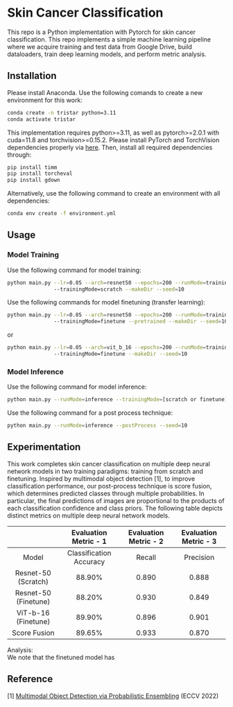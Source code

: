 # Skin Cancer Classification

This repo is a Python implementation with Pytorch for skin cancer classification. This repo implements a simple machine learning pipeline where we acquire training and test data from Google Drive, build dataloaders, train deep learning models, and perform metric analysis.

## Installation

Please install Anaconda. Use the following comands to create a new environment for this work:

```bash
conda create -n tristar python=3.11
conda activate tristar
```

This implementation requires python>=3.11, as well as pytorch>=2.0.1 with cuda=11.8 and torchvision>=0.15.2. Please install PyTorch and TorchVision dependencies properly via [here](https://pytorch.org/get-started/locally/). Then, install all required dependencies through:

```bash
pip install timm
pip install torcheval
pip install gdown
```

Alternatively, use the following command to create an environment with all dependencies:

```bash
conda env create -f environment.yml
```

## Usage

### Model Training
Use the following command for model training:

```bash
python main.py --lr=0.05 --arch=resnet50 --epochs=200 --runMode=training 
               --trainingMode=scratch --makeDir --seed=10
```

Use the following commands for model finetuning (transfer learning):

```bash
python main.py --lr=0.05 --arch=resnet50 --epochs=200 --runMode=training
               --trainingMode=finetune --pretrained --makeDir --seed=10
```

or 

```bash
python main.py --lr=0.05 --arch=vit_b_16 --epochs=200 --runMode=training
               --trainingMode=finetune --makeDir --seed=10
```

### Model Inference
Use the following command for model inference:

```bash
python main.py --runMode=inference --trainingMode=[scratch or finetune] --seed=10
```

Use the following command for a post process technique:

```bash
python main.py --runMode=inference --postProcess --seed=10
```

## Experimentation

This work completes skin cancer classification on multiple deep neural network models in two training paradigms: training from scratch and finetuning. Inspired by multimodal object detection [1], to improve classification performance, our post-process technique is score fusion, which determines predicted classes through multiple probabilities. In particular, the final predictions of images are proportional to the products of each classification confidence and class priors. The following table depicts distinct metrics on multiple deep neural network models.

|       | Evaluation Metric - 1 | Evaluation Metric - 2 | Evaluation Metric - 3 |
| :---: | :---------------------: | :----: | :--------:|        
| Model | Classification Accuracy | Recall | Precision |
| Resnet-50 (Scratch) |  88.90%   | 0.890  |   0.888   |
| Resnet-50 (Finetune) |  88.20%  | 0.930  |   0.849   |
| ViT-b-16  (Finetune) |  89.90%  | 0.896  |   0.901   |
|     Score Fusion     |  89.65%  | 0.933  |   0.870   |  


Analysis:<br />
We note that the finetuned model has 


## Reference

[1] [Multimodal Object Detection via Probabilistic Ensembling](https://arxiv.org/pdf/2104.02904) (ECCV 2022)


